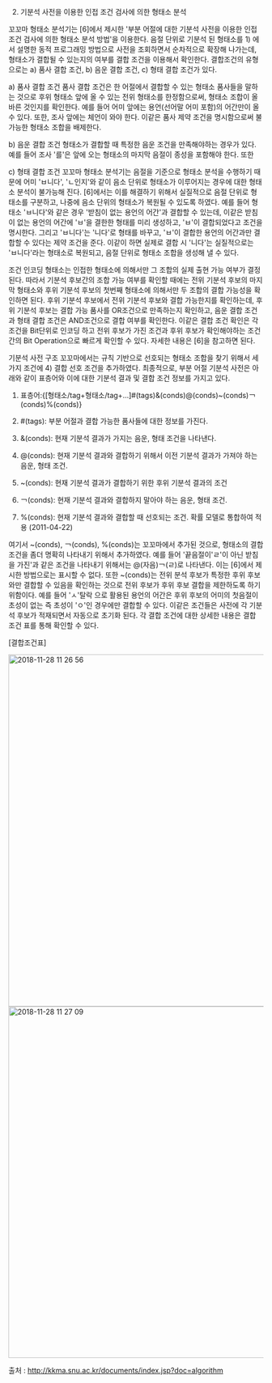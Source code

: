 2) 기분석 사전을 이용한 인접 조건 검사에 의한 형태소 분석

꼬꼬마 형태소 분석기는 [6]에서 제시한 '부분 어절에 대한 기분석 사전을 이용한 인접 조건 검사에 의한 형태소 분석 방법'을 이용한다. 
음절 단위로 기분석 된 형태소를 1) 에서 설명한 동적 프로그래밍 방법으로 사전을 조회하면서 순차적으로 확장해 나가는데, 
형태소가 결합될 수 있는지의 여부를 결합 조건을 이용해서 확인한다. 
결합조건의 유형으로는 a) 품사 결합 조건, b) 음운 결합 조건, c) 형태 결합 조건가 있다.

a) 품사 결합 조건
품사 결합 조건은 한 어절에서 결합할 수 있는 형태소 품사들을 말하는 것으로 후위 형태소 앞에 올 수 있는 전위 형태소를 한정함으로써, 형태소 조합이 올바른 것인지를 확인한다. 
예를 들어 어미 앞에는 용언(선어말 어미 포함)의 어간만이 올 수 있다. 또한, 조사 앞에는 체언이 와야 한다. 이같은 품사 제약 조건을 명시함으로써 불가능한 형태소 조합을 배제한다.

b) 음운 결합 조건
형태소가 결합할 때 특정한 음운 조건을 만족해야하는 경우가 있다. 예를 들어 조사 '를'은 앞에 오는 형태소의 마지막 음절이 종성을 포함해야 한다. 또한

c) 형태 결합 조건
꼬꼬마 형태소 분석기는 음절을 기준으로 형태소 분석을 수행하기 때문에 어미 'ㅂ니다', 'ㄴ인지'와 같이 음소 단위로 형태소가 이루어지는 경우에 대한 형태소 분석이 불가능해 진다. 
[6]에서는 이를 해결하기 위해서 실질적으로 음절 단위로 형태소를 구분하고, 나중에 음소 단위의 형태소가 복원될 수 있도록 하였다. 
예를 들어 형태소 'ㅂ니다'와 같은 경우 '받침이 없는 용언의 어간'과 결합할 수 있는데, 이같은 받침이 없는 용언의 어간에 'ㅂ'을 결한한 형태를 미리 생성하고, 'ㅂ'이 결합되었다고 조건을 명시한다. 
그리고 'ㅂ니다'는 '니다'로 형태를 바꾸고, 'ㅂ'이 결합한 용언의 어간과만 결합할 수 있다는 제약 조건을 준다. 이같이 하면 실제로 결합 시 '니다'는 실질적으로는 'ㅂ니다'라는 형태소로 복원되고, 음절 단위로 형태소 조합을 생성해 낼 수 있다.

조건 인코딩
형태소는 인접한 형태소에 의해서만 그 조합의 실제 출현 가능 여부가 결정된다. 따라서 기분석 후보간의 조합 가능 여부를 확인할 때에는 전위 기분석 후보의 마지막 형태소와 후위 기분석 후보의 첫번째 형태소에 의해서만 두 조합의 결합 가능성을 확인하면 된다. 
후위 기분석 후보에서 전위 기분석 후보와 결합 가능한지를 확인하는데, 후위 기분석 후보는 결합 가능 품사를 OR조건으로 만족하는지 확인하고, 음운 결합 조건과 형태 결합 조건은 AND조건으로 결합 여부를 확인한다.
이같은 결합 조건 확인은 각 조건을 Bit단위로 인코딩 하고 전위 후보가 가진 조건과 후위 후보가 확인해야하는 조건간의 Bit Operation으로 빠르게 확인할 수 있다. 자세한 내용은 [6]을 참고하면 된다.

기분석 사전 구조
꼬꼬마에서는 규칙 기반으로 선호되는 형태소 조합을 찾기 위해서 세가지 조건에 4) 결합 선호 조건을 추가하였다. 최종적으로, 부분 어절 기분석 사전은 아래와 같이 표층어와 이에 대한 기분석 결과 및 결합 조건 정보를 가지고 있다.


1. 표층어:{[형태소/tag+형태소/tag+...]#(tags)&(conds)@(conds)~(conds)￢(conds)%(conds)}

2. #(tags): 부분 어절과 결합 가능한 품사들에 대한 정보를 가진다.

3. &(conds): 현재 기분석 결과가 가지는 음운, 형태 조건을 나타낸다.

4. @(conds): 현재 기분석 결과와 결합하기 위해서 이전 기분석 결과가 가져야 하는 음운, 형태 조건.

5. ~(conds): 현재 기분석 결과가 결합하기 위한 후위 기분석 결과의 조건

6. ￢(conds): 현재 기분석 결과와 결합하지 말아야 하는 음운, 형태 조건.

7. %(conds): 현재 기분석 결과와 결합할 때 선호되는 조건. 확률 모델로 통합하여 적용 (2011-04-22)

여기서 ~(conds), ￢(conds), %(conds)는 꼬꼬마에서 추가된 것으로, 형태소의 결합 조건을 좀더 명확히 나타내기 위해서 추가하였다. 예를 들어 '끝음절이'ㄹ'이 아닌 받침을 가진'과 같은 조건을 나타내기 위해서는 @(자음)￢(ㄹ)로 나타낸다. 이는 [6]에서 제시한 방법으로는 표시할 수 없다. 또한 ~(conds)는 전위 분석 후보가 특정한 후위 후보와만 결합할 수 있음을 확인하는 것으로 전위 후보가 후위 후보 결합을 제한하도록 하기 위함이다. 예를 들어 'ㅅ'탈락 으로 활용된 용언의 어간은 후위 후보의 어미의 첫음절이 초성이 없는 즉 초성이 'ㅇ'인 경우에만 결합할 수 있다. 이같은 조건들은 사전에 각 기분석 후보가 적재되면서 자동으로 초기화 된다. 각 결합 조건에 대한 상세한 내용은 결합 조건 표를 통해 확인할 수 있다.

[결합조건표]

<img width="696" alt="2018-11-28 11 26 56" src="https://user-images.githubusercontent.com/38908080/49124728-d1310380-f300-11e8-887b-9315fe5fdb81.png"><img width="695" alt="2018-11-28 11 27 09" src="https://user-images.githubusercontent.com/38908080/49124732-d2fac700-f300-11e8-82c2-a3adad1d5ee8.png">






출처 : http://kkma.snu.ac.kr/documents/index.jsp?doc=algorithm
